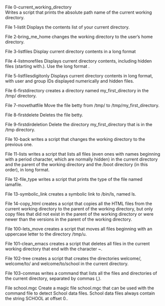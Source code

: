 File 0-current_working_directory  
Writes a script that prints the absolute path name of the current working directory.

File  1-listit
Displays the contents list of your current directory.

File 2-bring_me_home
changes the working directory to the user’s home directory.

File 3-listfiles
 Display current directory contents in a long format
 
File 4-listmorefiles
Displays current directory contents, including hidden files (starting with.). Use the long format .

File 5-listfilesdigitonly
Displays current directory contents in long format, with user and group IDs displayed numerically and hidden files.

File 6-firstdirectory
creates a directory named my_first_directory in the /tmp/ directory.

File 7-movethatfile
Move the file betty from /tmp/ to /tmp/my_first_directory.

File 8-firstdelete
Deletes the file betty.

File 9-firstdirdeletion
Delete the directory my_first_directory that is in the /tmp directory.

File 10-back
 writes a script that changes the working directory to the previous one.
 
File 11-lists
 writes a script that lists all files (even ones with names beginning with a period character, which are normally hidden) in the current directory and the parent of the working directory and the /boot directory (in this order), in long format.
 
File 12-file_type 
writes a script that prints the type of the file named iamafile.

File 13-symbolic_link 
creates a symbolic link to /bin/ls, named ls.

File 14-copy_html
 creates a script that copies all the HTML files from the current working directory to the parent of the working directory, but only copy files that did not exist in the parent of the working directory or were newer than the versions in the parent of the working directory.
 
File 100-lets_move
 creates a script that moves all files beginning with an uppercase letter to the directory /tmp/u.
 
File 101-clean_emacs 
creates a script that deletes all files in the current working directory that end with the character ~.

File 102-tree 
creates a script that creates the directories welcome/, welcome/to/ and welcome/to/school in the current directory.

File 103-commas 
writes a command that lists all the files and directories of the current directory, separated by commas (,).

File school.mgc 
Create a magic file school.mgc that can be used with the command file to detect School data files. School data files always contain the string SCHOOL at offset 0..



